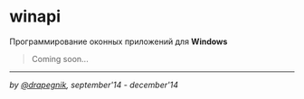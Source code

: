 # winapi

Программирование оконных приложений для **Windows**

> Coming soon...

---

_by [@drapegnik](https://github.com/Drapegnik), september'14 - december'14_
